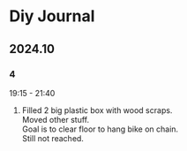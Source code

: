# Diy Journal

## 2024.10

### 4

19:15 - 21:40

1. Filled 2 big plastic box with wood scraps.  
   Moved other stuff.  
   Goal is to clear floor to hang bike on chain.  
   Still not reached.
